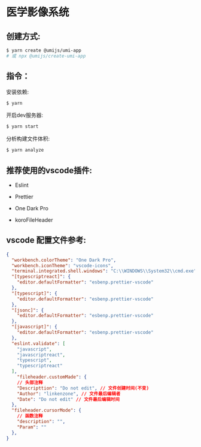 # 医学影像系统

## 创建方式: 

```bash
$ yarn create @umijs/umi-app
# 或 npx @umijs/create-umi-app
```



## 指令：

安装依赖:

```bash
$ yarn
```

开启dev服务器:

```bash
$ yarn start
```

分析构建文件体积:

```bash
$ yarn analyze
```



## 推荐使用的vscode插件:

- Eslint

- Prettier

- One Dark Pro

- koroFileHeader

  


## vscode 配置文件参考:

```json
{
  "workbench.colorTheme": "One Dark Pro",
  "workbench.iconTheme": "vscode-icons",
  "terminal.integrated.shell.windows": "C:\\WINDOWS\\System32\\cmd.exe",
  "[typescriptreact]": {
    "editor.defaultFormatter": "esbenp.prettier-vscode"
  },
  "[typescript]": {
    "editor.defaultFormatter": "esbenp.prettier-vscode"
  },
  "[jsonc]": {
    "editor.defaultFormatter": "esbenp.prettier-vscode"
  },
  "[javascript]": {
    "editor.defaultFormatter": "esbenp.prettier-vscode"
  },
  "eslint.validate": [
    "javascript",
    "javascriptreact",
    "typescript",
    "typescriptreact"
  ],
    "fileheader.customMade": {
    // 头部注释
    "Descripttion": "Do not edit", // 文件创建时间(不变)
    "Author": "linkenzone", // 文件最后编辑者
    "Date": "Do not edit" // 文件最后编辑时间
  },
  "fileheader.cursorMode": {
    // 函数注释
    "description": "",
    "Param": ""
  },
}
```

